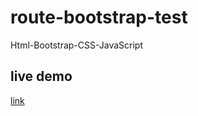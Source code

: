 # route-bootstrap-test
Html-Bootstrap-CSS-JavaScript

## live demo
[link](https://emaneldeeb.github.io/Route-bootstrap-test/)

